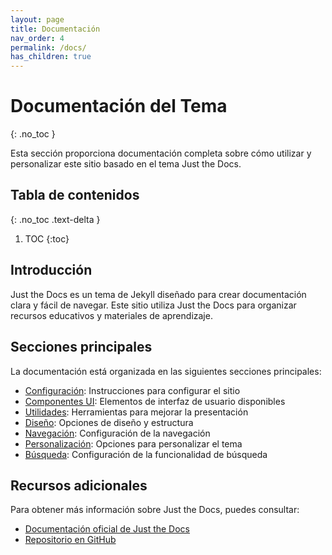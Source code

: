 ```yaml
---
layout: page
title: Documentación
nav_order: 4
permalink: /docs/
has_children: true
---
```


# Documentación del Tema
{: .no_toc }

Esta sección proporciona documentación completa sobre cómo utilizar y personalizar este sitio basado en el tema Just the Docs.

## Tabla de contenidos
{: .no_toc .text-delta }

1. TOC
{:toc}

## Introducción

Just the Docs es un tema de Jekyll diseñado para crear documentación clara y fácil de navegar. Este sitio utiliza Just the Docs para organizar recursos educativos y materiales de aprendizaje.

## Secciones principales

La documentación está organizada en las siguientes secciones principales:

- [Configuración](/docs/configuracion): Instrucciones para configurar el sitio
- [Componentes UI](/docs/ui-components): Elementos de interfaz de usuario disponibles
- [Utilidades](/docs/utilities): Herramientas para mejorar la presentación
- [Diseño](/docs/layout): Opciones de diseño y estructura
- [Navegación](/docs/navigation): Configuración de la navegación
- [Personalización](/docs/customization): Opciones para personalizar el tema
- [Búsqueda](/docs/search): Configuración de la funcionalidad de búsqueda

## Recursos adicionales

Para obtener más información sobre Just the Docs, puedes consultar:

- [Documentación oficial de Just the Docs](https://just-the-docs.github.io/just-the-docs/)
- [Repositorio en GitHub](https://github.com/just-the-docs/just-the-docs) 